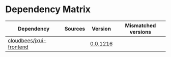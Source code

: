 # Dependency Matrix

Dependency | Sources | Version | Mismatched versions
---------- | ------- | ------- | -------------------
[cloudbees/jxui-frontend](https://github.com/cloudbees/jxui-frontend) |  | [0.0.1216](https://github.com/cloudbees/jxui-frontend/releases/tag/v0.0.1216) | 
